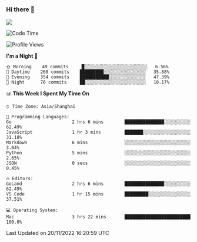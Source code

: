 ### Hi there 👋

<!--
**JJAYCHEN1e/jjaychen1e** is a ✨ _special_ ✨ repository because its `README.md` (this file) appears on your GitHub profile.

Here are some ideas to get you started:

- 🔭 I’m currently working on ...
- 🌱 I’m currently learning ...
- 👯 I’m looking to collaborate on ...
- 🤔 I’m looking for help with ...
- 💬 Ask me about ...
- 📫 How to reach me: ...
- 😄 Pronouns: ...
- ⚡ Fun fact: ...
-->

[![](https://github-readme-stats.vercel.app/api?username=jjaychen1e&show_icons=true)](https://github.com/jjaychen1e/github-readme-stats?count_private=true)

<!--START_SECTION:waka-->
![Code Time](http://img.shields.io/badge/Code%20Time-465%20hrs%2020%20mins-blue)

![Profile Views](http://img.shields.io/badge/Profile%20Views-0-blue)

**I'm a Night 🦉** 

```text
🌞 Morning    49 commits     █░░░░░░░░░░░░░░░░░░░░░░░░   6.56% 
🌆 Daytime    268 commits    █████████░░░░░░░░░░░░░░░░   35.88% 
🌃 Evening    354 commits    ███████████░░░░░░░░░░░░░░   47.39% 
🌙 Night      76 commits     ██░░░░░░░░░░░░░░░░░░░░░░░   10.17%

```


📊 **This Week I Spent My Time On** 

```text
⌚︎ Time Zone: Asia/Shanghai

💬 Programming Languages: 
Go                       2 hrs 6 mins        ███████████████░░░░░░░░░░   62.49% 
JavaScript               1 hr 3 mins         ███████░░░░░░░░░░░░░░░░░░   31.18% 
Markdown                 6 mins              ░░░░░░░░░░░░░░░░░░░░░░░░░   3.04% 
Python                   5 mins              ░░░░░░░░░░░░░░░░░░░░░░░░░   2.65% 
JSON                     0 secs              ░░░░░░░░░░░░░░░░░░░░░░░░░   0.45%

🔥 Editors: 
GoLand                   2 hrs 6 mins        ███████████████░░░░░░░░░░   62.49% 
VS Code                  1 hr 15 mins        █████████░░░░░░░░░░░░░░░░   37.51%

💻 Operating System: 
Mac                      3 hrs 22 mins       █████████████████████████   100.0%

```


 Last Updated on 20/11/2022 16:20:59 UTC
<!--END_SECTION:waka-->
